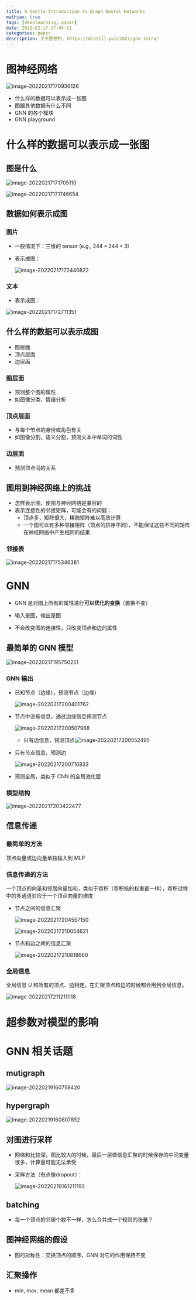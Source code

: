 ```yaml
---
title: A Gentle Introduction to Graph Neural Networks
mathjax: true
tags: [deeplearning, paper]
date: 2022-02-17 17:04:12
categories: paper
description: 关于图卷积, https://distill.pub/2021/gnn-intro/
---
```


# 图神经网络

![image-20220217170936126](A-Gentle-Introduction-to-Graph-Neural-Networks/image-20220217170936126.png)

- 什么样的数据可以表示成一张图
- 图跟其他数据有什么不同
- GNN 的各个模块
- GNN playground

# 什么样的数据可以表示成一张图

## 图是什么

![image-20220217171705110](A-Gentle-Introduction-to-Graph-Neural-Networks/image-20220217171705110.png)

![image-20220217171746654](A-Gentle-Introduction-to-Graph-Neural-Networks/image-20220217171746654.png)

## 数据如何表示成图

### 图片

- 一般情况下：三维的 tensor (e.g., $244 \times 244 \times 3$)

- 表示成图：
  
  ![image-20220217172440822](A-Gentle-Introduction-to-Graph-Neural-Networks/image-20220217172440822.png)

### 文本

- 表示成图：

![image-20220217172711351](A-Gentle-Introduction-to-Graph-Neural-Networks/image-20220217172711351.png)

## 什么样的数据可以表示成图

- 图层面
- 顶点层面
- 边层面

### 图层面

- 预测整个图的属性
- 如图像分类，情绪分析

### 顶点层面

- 与每个节点的身份或角色有关
- 如图像分割，语义分割，预测文本中单词的词性

### 边层面

- 预测顶点间的关系

## 图用到神经网络上的挑战

- 怎样表示图，使图与神经网络是兼容的
- 表示连接性的邻接矩阵，可能会有的问题：
  - 顶点多，矩阵很大，稀疏矩阵难以高效计算
  - 一个图可以有多种邻接矩阵（顶点的排序不同），不能保证这些不同的矩阵在神经网络中产生相同的结果

### 邻接表

![image-20220217175346381](A-Gentle-Introduction-to-Graph-Neural-Networks/image-20220217175346381.png)

# GNN

- GNN 是对图上所有的属性进行**可以优化的变换**（置换不变）

- 输入是图，输出是图

- 不会改变图的连接性，只改变顶点和边的属性 

## 最简单的 GNN 模型

![image-20220217195750251](A-Gentle-Introduction-to-Graph-Neural-Networks/image-20220217195750251.png)

### GNN 输出

- 已知节点（边缘），预测节点（边缘）
  
  ![image-20220217200401762](A-Gentle-Introduction-to-Graph-Neural-Networks/image-20220217200401762.png)

- 节点中没有信息，通过边缘信息预测节点
  
  ![image-20220217200507968](A-Gentle-Introduction-to-Graph-Neural-Networks/image-20220217200507968.png)
  
  - 只有边信息，预测顶点![image-20220217200552495](A-Gentle-Introduction-to-Graph-Neural-Networks/image-20220217200552495.png)

- 只有节点信息，预测边
  
  ![image-20220217200716833](A-Gentle-Introduction-to-Graph-Neural-Networks/image-20220217200716833.png)

- 预测全局，类似于 CNN 的全局池化层

### 模型结构

![image-20220217203422477](A-Gentle-Introduction-to-Graph-Neural-Networks/image-20220217203422477.png)

## 信息传递

### 最简单的方法

顶点向量或边向量单独输入到 MLP 

### 信息传递的方法

一个顶点的向量和邻居向量加和，类似于卷积（卷积核的权重都一样），卷积过程中的多通道对应于一个顶点向量的维度

- 节点之间的信息汇聚
  
  ![image-20220217204557150](A-Gentle-Introduction-to-Graph-Neural-Networks/image-20220217204557150.png)
  
  ![image-20220217210054621](A-Gentle-Introduction-to-Graph-Neural-Networks/image-20220217210054621.png)

- 节点和边之间的信息汇聚
  
  ![image-20220217210818660](A-Gentle-Introduction-to-Graph-Neural-Networks/image-20220217210818660.png)

### 全局信息

全局信息 $U$ 和所有的顶点、边相连。在汇聚顶点和边的时候都会用到全局信息。

![image-20220217211211018](A-Gentle-Introduction-to-Graph-Neural-Networks/image-20220217211211018.png)

# 超参数对模型的影响

# GNN 相关话题

## mutigraph

![image-20220219160758420](A-Gentle-Introduction-to-Graph-Neural-Networks/image-20220219160758420.png)

## hypergraph

![image-20220219160807852](A-Gentle-Introduction-to-Graph-Neural-Networks/image-20220219160807852.png)

## 对图进行采样

- 网络和比较深，图比较大的时候，最后一层做信息汇聚的时候保存的中间变量很多，计算量可能无法承受

- 采样方法（有点像dropout）：
  
  ![image-20220219161211192](A-Gentle-Introduction-to-Graph-Neural-Networks/image-20220219161211192.png)

## batching

- 每一个顶点的邻居个数不一样，怎么合并成一个规则的张量？

## 图神经网络的假设

- 图的对称性：交换顶点的顺序，GNN 对它的作用保持不变

## 汇聚操作

- min, max, mean 都差不多

## 


